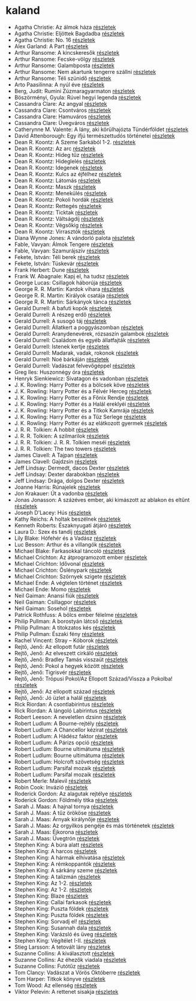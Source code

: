 # kaland

- Agatha Christie: Az álmok háza [részletek](_details/%7Bopf.creator%7D.md#id_241)
- Agatha Christie: Eljöttek Bagdadba [részletek](_details/%7Bopf.creator%7D.md#id_65)
- Agatha Christie: No. 16 [részletek](_details/%7Bopf.creator%7D.md#id_254)
- Alex Garland: A Part [részletek](_details/%7Bopf.creator%7D.md#id_1269)
- Arthur Ransome: A kincskeresők [részletek](_details/%7Bopf.creator%7D.md#id_423)
- Arthur Ransome: Fecske-völgy [részletek](_details/%7Bopf.creator%7D.md#id_422)
- Arthur Ransome: Galambposta [részletek](_details/%7Bopf.creator%7D.md#id_431)
- Arthur Ransome: Nem akartunk tengerre szállni [részletek](_details/%7Bopf.creator%7D.md#id_430)
- Arthur Ransome: Téli szünidő [részletek](_details/%7Bopf.creator%7D.md#id_429)
- Arto Paasilinna: A nyúl éve [részletek](_details/%7Bopf.creator%7D.md#id_634)
- Berg, Judit: Rumini Zúzmaragyarmaton [részletek](_details/%7Bopf.creator%7D.md#id_567)
- Böszörményi, Gyula: Rúvel hegyi legenda [részletek](_details/%7Bopf.creator%7D.md#id_1589)
- Cassandra Clare: Az angyal [részletek](_details/%7Bopf.creator%7D.md#id_640)
- Cassandra Clare: Csontváros [részletek](_details/%7Bopf.creator%7D.md#id_635)
- Cassandra Clare: Hamuváros [részletek](_details/%7Bopf.creator%7D.md#id_636)
- Cassandra Clare: Üvegváros [részletek](_details/%7Bopf.creator%7D.md#id_637)
- Catherynne M. Valente: A lány, aki körülhajózta Tündérföldet [részletek](_details/%7Bopf.creator%7D.md#id_659)
- David Attenborough: Egy ifjú természettudós történetei [részletek](_details/%7Bopf.creator%7D.md#id_1449)
- Dean R. Koontz: A Szeme Sarkából 1-2. [részletek](_details/%7Bopf.creator%7D.md#id_1099)
- Dean R. Koontz: Az arc [részletek](_details/%7Bopf.creator%7D.md#id_1093)
- Dean R. Koontz: Hideg tűz [részletek](_details/%7Bopf.creator%7D.md#id_1089)
- Dean R. Koontz: Hideglelés [részletek](_details/%7Bopf.creator%7D.md#id_1085)
- Dean R. Koontz: Idegenek [részletek](_details/%7Bopf.creator%7D.md#id_1086)
- Dean R. Koontz: Kulcs az éjfélhez [részletek](_details/%7Bopf.creator%7D.md#id_1082)
- Dean R. Koontz: Látomás [részletek](_details/%7Bopf.creator%7D.md#id_1081)
- Dean R. Koontz: Maszk [részletek](_details/%7Bopf.creator%7D.md#id_1101)
- Dean R. Koontz: Menekülés [részletek](_details/%7Bopf.creator%7D.md#id_1080)
- Dean R. Koontz: Pokoli hordák [részletek](_details/%7Bopf.creator%7D.md#id_1077)
- Dean R. Koontz: Rettegés [részletek](_details/%7Bopf.creator%7D.md#id_1076)
- Dean R. Koontz: Ticktak [részletek](_details/%7Bopf.creator%7D.md#id_1073)
- Dean R. Koontz: Váltságdíj [részletek](_details/%7Bopf.creator%7D.md#id_1072)
- Dean R. Koontz: Végsőkig [részletek](_details/%7Bopf.creator%7D.md#id_1071)
- Dean R. Koontz: Virrasztók [részletek](_details/%7Bopf.creator%7D.md#id_1070)
- Diana Wynne Jones: A vándorló palota [részletek](_details/%7Bopf.creator%7D.md#id_1413)
- Fable, Vavyan: Álmok Tengere [részletek](_details/%7Bopf.creator%7D.md#id_177)
- Fable, Vavyan: Szamurájszív [részletek](_details/%7Bopf.creator%7D.md#id_1014)
- Fekete, István: Téli berek [részletek](_details/%7Bopf.creator%7D.md#id_267)
- Fekete, István: Tüskevár [részletek](_details/%7Bopf.creator%7D.md#id_121)
- Frank Herbert: Dune [részletek](_details/%7Bopf.creator%7D.md#id_182)
- Frank W. Abagnale: Kapj el, ha tudsz [részletek](_details/%7Bopf.creator%7D.md#id_669)
- George Lucas: Csillagok háborúja [részletek](_details/%7Bopf.creator%7D.md#id_718)
- George R. R. Martin: Kardok vihara [részletek](_details/%7Bopf.creator%7D.md#id_424)
- George R. R. Martin: Királyok csatája [részletek](_details/%7Bopf.creator%7D.md#id_418)
- George R. R. Martin: Sárkányok tánca [részletek](_details/%7Bopf.creator%7D.md#id_898)
- Gerald Durrell: A bafuti kopók [részletek](_details/%7Bopf.creator%7D.md#id_862)
- Gerald Durrell: A részeg erdő [részletek](_details/%7Bopf.creator%7D.md#id_878)
- Gerald Durrell: A susogó táj [részletek](_details/%7Bopf.creator%7D.md#id_871)
- Gerald Durrell: Állatkert a poggyászomban [részletek](_details/%7Bopf.creator%7D.md#id_49)
- Gerald Durrell: Aranydenevérek, rózsaszín galambok [részletek](_details/%7Bopf.creator%7D.md#id_875)
- Gerald Durrell: Családom és egyéb állatfajták [részletek](_details/%7Bopf.creator%7D.md#id_50)
- Gerald Durrell: Istenek kertje [részletek](_details/%7Bopf.creator%7D.md#id_868)
- Gerald Durrell: Madarak, vadak, rokonok [részletek](_details/%7Bopf.creator%7D.md#id_867)
- Gerald Durrell: Noé bárkáján [részletek](_details/%7Bopf.creator%7D.md#id_870)
- Gerald Durrell: Vadászat felvevőgéppel [részletek](_details/%7Bopf.creator%7D.md#id_863)
- Greg Iles: Huszonnégy óra [részletek](_details/%7Bopf.creator%7D.md#id_780)
- Henryk Sienkiewicz: Sivatagon és vadonban [részletek](_details/%7Bopf.creator%7D.md#id_382)
- J. K. Rowling: Harry Potter és a bölcsek köve [részletek](_details/%7Bopf.creator%7D.md#id_18)
- J. K. Rowling: Harry Potter és a Félvér Herceg [részletek](_details/%7Bopf.creator%7D.md#id_23)
- J. K. Rowling: Harry Potter és a Főnix Rendje [részletek](_details/%7Bopf.creator%7D.md#id_22)
- J. K. Rowling: Harry Potter és a Halál ereklyéi [részletek](_details/%7Bopf.creator%7D.md#id_24)
- J. K. Rowling: Harry Potter és a Titkok Kamrája [részletek](_details/%7Bopf.creator%7D.md#id_19)
- J. K. Rowling: Harry Potter és a Tűz Serlege [részletek](_details/%7Bopf.creator%7D.md#id_21)
- J. K. Rowling: Harry Potter és az elátkozott gyermek [részletek](_details/%7Bopf.creator%7D.md#id_1459)
- J. R. R. Tolkien: A hobbit [részletek](_details/%7Bopf.creator%7D.md#id_61)
- J. R. R. Tolkien: A szilmarilok [részletek](_details/%7Bopf.creator%7D.md#id_60)
- J. R. R. Tolkien: J. R. R. Tolkien meséi [részletek](_details/%7Bopf.creator%7D.md#id_62)
- J. R. R. Tolkien: The two towers [részletek](_details/%7Bopf.creator%7D.md#id_13)
- James Clavell: A Tajpan [részletek](_details/%7Bopf.creator%7D.md#id_1027)
- James Clavell: Gajdzsin [részletek](_details/%7Bopf.creator%7D.md#id_1028)
- Jeff Lindsay: Dermedt, dacos Dexter [részletek](_details/%7Bopf.creator%7D.md#id_520)
- Jeff Lindsay: Dexter darabokban [részletek](_details/%7Bopf.creator%7D.md#id_518)
- Jeff Lindsay: Drága, dolgos Dexter [részletek](_details/%7Bopf.creator%7D.md#id_521)
- Joanne Harris: Rúnajelek [részletek](_details/%7Bopf.creator%7D.md#id_1125)
- Jon Krakauer: Út a vadonba [részletek](_details/%7Bopf.creator%7D.md#id_797)
- Jonas Jonasson: A százéves ember, aki kimászott az ablakon és eltűnt [részletek](_details/%7Bopf.creator%7D.md#id_383)
- Joseph D'Lacey: Hús [részletek](_details/%7Bopf.creator%7D.md#id_524)
- Kathy Reichs: A holtak beszélnek [részletek](_details/%7Bopf.creator%7D.md#id_157)
- Kenneth Roberts: Északnyugati átjáró [részletek](_details/%7Bopf.creator%7D.md#id_745)
- Laura D.: Szex és tandíj [részletek](_details/%7Bopf.creator%7D.md#id_904)
- Lily Blake: Hófehér és a Vadász [részletek](_details/%7Bopf.creator%7D.md#id_618)
- Luc Besson: Arthur és a villangók [részletek](_details/%7Bopf.creator%7D.md#id_899)
- Michael Blake: Farkasokkal táncoló [részletek](_details/%7Bopf.creator%7D.md#id_721)
- Michael Crichton: Az átprogramozott ember [részletek](_details/%7Bopf.creator%7D.md#id_752)
- Michael Crichton: Idővonal [részletek](_details/%7Bopf.creator%7D.md#id_754)
- Michael Crichton: Őslénypark [részletek](_details/%7Bopf.creator%7D.md#id_757)
- Michael Crichton: Szörnyek szigete [részletek](_details/%7Bopf.creator%7D.md#id_760)
- Michael Ende: A végtelen történet [részletek](_details/%7Bopf.creator%7D.md#id_353)
- Michael Ende: Momo [részletek](_details/%7Bopf.creator%7D.md#id_1430)
- Neil Gaiman: Anansi fiúk [részletek](_details/%7Bopf.creator%7D.md#id_1432)
- Neil Gaiman: Csillagpor [részletek](_details/%7Bopf.creator%7D.md#id_886)
- Neil Gaiman: Sosehol [részletek](_details/%7Bopf.creator%7D.md#id_222)
- Patrick Rothfuss: A bölcs ember félelme [részletek](_details/%7Bopf.creator%7D.md#id_1029)
- Philip Pullman: A borostyán látcső [részletek](_details/%7Bopf.creator%7D.md#id_1221)
- Philip Pullman: A titokzatos kés [részletek](_details/%7Bopf.creator%7D.md#id_1220)
- Philip Pullman: Északi fény [részletek](_details/%7Bopf.creator%7D.md#id_1219)
- Rachel Vincent: Stray – Kóborok [részletek](_details/%7Bopf.creator%7D.md#id_428)
- Rejtő, Jenő: Az ellopott futár [részletek](_details/%7Bopf.creator%7D.md#id_133)
- Rejtő, Jenő: Az elveszett cirkáló [részletek](_details/%7Bopf.creator%7D.md#id_825)
- Rejtő, Jenő: Bradley Tamás visszaüt [részletek](_details/%7Bopf.creator%7D.md#id_138)
- Rejtő, Jenő: Pokol a hegyek között [részletek](_details/%7Bopf.creator%7D.md#id_150)
- Rejtő, Jenő: Tigrisvér [részletek](_details/%7Bopf.creator%7D.md#id_152)
- Rejtő, Jenő: Trópusi Pokol/Az Ellopott Század/Vissza a Pokolba! [részletek](_details/%7Bopf.creator%7D.md#id_155)
- Rejtő, Jenő: Az ellopott század [részletek](_details/%7Bopf.creator%7D.md#id_134)
- Rejtő, Jenő: Jó üzlet a halál [részletek](_details/%7Bopf.creator%7D.md#id_143)
- Rick Riordan: A csontlabirintus [részletek](_details/%7Bopf.creator%7D.md#id_1653)
- Rick Riordan: A lángoló Labirintus [részletek](_details/%7Bopf.creator%7D.md#id_1655)
- Robert Leeson: A neveletlen dzsinn [részletek](_details/%7Bopf.creator%7D.md#id_1007)
- Robert Ludlum: A Bourne-rejtély [részletek](_details/%7Bopf.creator%7D.md#id_30)
- Robert Ludlum: A Chancellor kézirat [részletek](_details/%7Bopf.creator%7D.md#id_801)
- Robert Ludlum: A Hádész faktor [részletek](_details/%7Bopf.creator%7D.md#id_33)
- Robert Ludlum: A Párizs opció [részletek](_details/%7Bopf.creator%7D.md#id_37)
- Robert Ludlum: Bourne ultimátuma [részletek](_details/%7Bopf.creator%7D.md#id_31)
- Robert Ludlum: Bourne ultimátuma [részletek](_details/%7Bopf.creator%7D.md#id_32)
- Robert Ludlum: Holcroft szövetség [részletek](_details/%7Bopf.creator%7D.md#id_34)
- Robert Ludlum: Parsifal mozaik [részletek](_details/%7Bopf.creator%7D.md#id_41)
- Robert Ludlum: Parsifal mozaik [részletek](_details/%7Bopf.creator%7D.md#id_42)
- Robert Merle: Malevil [részletek](_details/%7Bopf.creator%7D.md#id_336)
- Robin Cook: Invázió [részletek](_details/%7Bopf.creator%7D.md#id_92)
- Roderick Gordon: Az alagutak rejtélye [részletek](_details/%7Bopf.creator%7D.md#id_971)
- Roderick Gordon: Földmély titka [részletek](_details/%7Bopf.creator%7D.md#id_974)
- Sarah J. Maas: A hajnal tornya [részletek](_details/%7Bopf.creator%7D.md#id_1688)
- Sarah J. Maas: A tűz örököse [részletek](_details/%7Bopf.creator%7D.md#id_1692)
- Sarah J. Maas: Árnyak királynője [részletek](_details/%7Bopf.creator%7D.md#id_1691)
- Sarah J. Maas: Az orgyilkos pengéje és más történetek [részletek](_details/%7Bopf.creator%7D.md#id_1685)
- Sarah J. Maas: Éjkorona [részletek](_details/%7Bopf.creator%7D.md#id_1689)
- Sarah J. Maas: Üvegtrón [részletek](_details/%7Bopf.creator%7D.md#id_1686)
- Stephen King: A búra alatt [részletek](_details/%7Bopf.creator%7D.md#id_556)
- Stephen King: A harcos [részletek](_details/%7Bopf.creator%7D.md#id_539)
- Stephen King: A hármak elhívatása [részletek](_details/%7Bopf.creator%7D.md#id_540)
- Stephen King: A rémkoppantók [részletek](_details/%7Bopf.creator%7D.md#id_535)
- Stephen King: A sárkány szeme [részletek](_details/%7Bopf.creator%7D.md#id_547)
- Stephen King: A talizmán [részletek](_details/%7Bopf.creator%7D.md#id_549)
- Stephen King: Az 1-2. [részletek](_details/%7Bopf.creator%7D.md#id_118)
- Stephen King: Az 1-2. [részletek](_details/%7Bopf.creator%7D.md#id_119)
- Stephen King: Blaze [részletek](_details/%7Bopf.creator%7D.md#id_550)
- Stephen King: Callai farkasok [részletek](_details/%7Bopf.creator%7D.md#id_847)
- Stephen King: Puszta földek [részletek](_details/%7Bopf.creator%7D.md#id_545)
- Stephen King: Puszta földek [részletek](_details/%7Bopf.creator%7D.md#id_845)
- Stephen King: Sorvadj el! [részletek](_details/%7Bopf.creator%7D.md#id_469)
- Stephen King: Susannah dala [részletek](_details/%7Bopf.creator%7D.md#id_542)
- Stephen King: Varázsló és üveg [részletek](_details/%7Bopf.creator%7D.md#id_846)
- Stephen King: Végítélet I-II. [részletek](_details/%7Bopf.creator%7D.md#id_553)
- Stieg Larsson: A tetovált lány [részletek](_details/%7Bopf.creator%7D.md#id_29)
- Suzanne Collins: A kiválasztott [részletek](_details/%7Bopf.creator%7D.md#id_83)
- Suzanne Collins: Az éhezők viadala [részletek](_details/%7Bopf.creator%7D.md#id_81)
- Suzanne Collins: Futótűz [részletek](_details/%7Bopf.creator%7D.md#id_82)
- Tom Clancy: Vadászat a Vörös Októberre [részletek](_details/%7Bopf.creator%7D.md#id_1030)
- Tom Harper: Titkok könyve [részletek](_details/%7Bopf.creator%7D.md#id_614)
- Tom Wood: Az ellenség [részletek](_details/%7Bopf.creator%7D.md#id_1011)
- Viktor Pelevin: A rettenet sisakja [részletek](_details/%7Bopf.creator%7D.md#id_827)